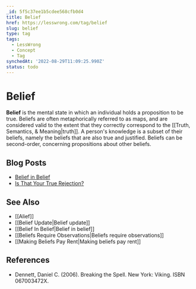 ```yaml
---
_id: 5f5c37ee1b5cdee568cfb0d4
title: Belief
href: https://lesswrong.com/tag/belief
slug: belief
type: tag
tags:
  - LessWrong
  - Concept
  - Tag
synchedAt: '2022-08-29T11:09:25.990Z'
status: todo
---
```


# Belief

**Belief** is the mental state in which an individual holds a proposition to be true. Beliefs are often metaphorically referred to as maps, and are considered valid to the extent that they correctly correspond to the [[Truth, Semantics, & Meaning|truth]]. A person's knowledge is a subset of their beliefs, namely the beliefs that are also true and justified. Beliefs can be second-order, concerning propositions about other beliefs.

## Blog Posts

- [Belief in Belief](http://lesswrong.com/lw/i4/belief_in_belief/)
- [Is That Your True Rejection?](http://lesswrong.com/lw/wj/is_that_your_true_rejection/)

## See Also

- [[Alief]]
- [[Belief Update|Belief update]]
- [[Belief In Belief|Belief in belief]]
- [[Beliefs Require Observations|Beliefs require observations]]
- [[Making Beliefs Pay Rent|Making beliefs pay rent]]

## References

- Dennett, Daniel C. (2006). Breaking the Spell. New York: Viking. ISBN 067003472X.
